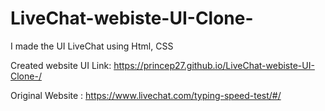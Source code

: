 # LiveChat-webiste-UI-Clone-
I made the UI LiveChat using Html, CSS

Created website UI Link: https://princep27.github.io/LiveChat-webiste-UI-Clone-/

Original Website : https://www.livechat.com/typing-speed-test/#/
